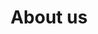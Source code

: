 ---
title: "About us"
description: "An overview of the engagement of OpenElements and its partners and customers."
layout: "about-us"

section_intro: '<a class="link-purple" href="/about-hendrik">Hendrik Ebbers</a> founded the OpenElements GmbH in 2022 to create a company that strengthens open source and open collaboration with a strong focus on the Java ecosystem.'

section_engagement_title: 'Our Engagements'

section_customers_title_prefix: 'Our'
section_customers_title: 'Customers & Partners'

engagements:
    eclipse:
        title: 'Eclipse Foundation'
        text: 'The <a class="link-purple" href="https://www.eclipse.org" target="_blank">Eclipse Foundation</a> is a significant player in the open-source ecosystem, enabling both individual open-source enthusiasts and large and small companies to collaborate on an equal footing. The Foundation provides central and independent management for open-source projects. As a "Contributing Member", OpenElements contributes to the successful work of the Foundation and its projects. Furthermore, <a class="link-purple" href="/about-hendrik">Hendrik Ebbers</a> is a member of the Board of Directors of the Eclipse Foundation.'
        logo: '/illustrations/logo-eclipse.svg'
        link: 'https://www.eclipse.org'
    adoptium:
        title: 'Eclipse Adoptium'
        text: 'Within the Java ecosystem, <a class="link-purple" href="https://adoptium.net" target="_blank">Eclipse Adoptium</a> is one of the most important top-level projects of the Eclipse Foundation, as it provides free and enterprise-ready LTS versions of Java. As a "Participant Member", OpenElements particpates in the Working Group.'
        logo: '/illustrations/logo-adoptium.svg'
        link: 'https://adoptium.net'
    adoptOpenJDK:
        title: 'AdoptOpenJDK'
        text: 'Even before the existence of the Eclipse Adoptium Working Group, the idea was born in <a class="link-purple" href="ttps://github.com/AdoptOpenJDK" target="_blank">AdoptOpenJDK</a> to provide vendor-neutral and freely available Java binaries. OpenElements is part of the project and has a seat on the Technical Steering Committee (TSC).'
        logo: '/illustrations/logo-adoptopenjdk.svg'
        link: 'https://github.com/AdoptOpenJDK'
    jakartaEE:
        title: 'JakartaEE'
        text: 'The founder of OpenElements GmbH had already contributed to the Java Enterprise Specifications before JavaEE was transferred to the Eclipse Foundation and became <a class="link-purple" href="https://jakarta.ee" target="_blank">JakartaEE</a>. The switch to the Eclipse Foundation was very successful, as the standards for Enterprise Java can now be defined in a 100% vendor-neutral environment. As a "Participant Member", OpenElements continues to work on the standardization of Enterprise APIs for Java.'
        logo: '/illustrations/logo-jakarta.svg'
        link: 'https://jakarta.ee'
    ospo:
        title: 'OSPO Alliance'
        text: 'Open source has become a fundamental component in most IT departments, and the establishment of an Open Source Program Office (OSPO) is an important step for companies today. In the <a class="link-purple" href="https://ospo.zone" target="_blank">OSPO Alliance</a>, OpenElements uses knowledge exchange to define best practices and structures for setting up Open Source Program Offices.'
        logo: '/illustrations/logo-ospo.svg'
        link: 'https://ospo.zone'
    jcp:
        title: 'Java Community Process'
        text: 'The <a class="link-purple" href="https://www.jcp.org" target="_blank">Java Community Process (JCP)</a> is the formalized process for defining new standards and specifications for Java in so-called Java Specification Requests (JSRs). OpenElements is part of the expert group of several JSRs and has, for example, contributed to the standardization and specification of Java Bean Validation.'
        logo: '/illustrations/logo-jcp.svg'
        link: 'https://www.jcp.org'
    wikimedia:
        title: 'Wikimedia Foundation'
        text: 'Open collaboration is an essential aspect of our lives, and Wikipedia is the most famous example of such collaboration. OpenElements financially supports the <a class="link-purple" href="https://wikimediafoundation.org" target="_blank">Wikimedia Foundation</a> monthly to promote this important project.'
        logo: '/illustrations/logo-wikimedia.svg'
        link: 'https://wikimediafoundation.org'
    oss:
        title: 'Open Source Libraries'
        text: 'Today, almost every software depends on open-source components. But unfortunately, such components are often not recognized or analyzed. Therefore, there have been cases where critical software depends on a component that is no longer maintained or only maintained by a handful of individuals. OpenElements supports such projects individually through <a class="link-purple" href="https://github.com/OpenElements" target="_blank">GitHub</a> Sponsorship.'
        logo: '/illustrations/logo-opensource.svg'
        link: 'https://github.com/OpenElements'
    cyberland:
        title: 'Cyberland'
        text: 'With more than 20 events, <a class="link-purple" href="https://cyberland.ijug.eu" target="_blank">Cyberland</a> is a series of free online events for the Java community - with a strong emphasis on inclusion and diversity. For example, there have been several Ladiesnight mini-conferences, where IT topics are presented exclusively by female speakers, or the Newcomer events, where new speakers are given a platform for their first IT talks. <a class="link-purple" href="/about-hendrik">Hendrik Ebbers</a> is the founder of Cyberland and continues to be a member of the organization.'
        logo: '/illustrations/logo-cyberland.svg'
        link: 'https://cyberland.ijug.eu'
    javaland:
        title: 'JavaLand'
        text: '<a class="link-purple" href="https://www.javaland.eu" target="_blank">JavaLand</a> is not only the largest Java conference in the German-speaking area but also one of the few community conferences. <a class="link-purple" href="/about-hendrik">Hendrik Ebbers</a> heads the program committee of JavaLand and is a member of the conference management.'
        logo: '/illustrations/logo-javaland.svg'
        link: 'https://www.javaland.eu'
    jug:
        title: 'Java User Group Dortmund'
        text: 'The <a class="link-purple" href="https://www.meetup.com/jug-dortmund/" target="_blank">JUG Dortmund</a> was founded in 2012 by <a class="link-purple" href="/about-hendrik">Hendrik Ebbers</a> together with Ansgar Brauner. Since then, Hendrik has been co-responsible for managing the Dortmund JUG and organizes free lecture series and meetups - together with locally based IT companies.'
        logo: '/illustrations/logo-jug-dortmund.svg'
        link: 'https://www.meetup.com/jug-dortmund/'
    ijug:
        title: 'iJUG e.V.'
        text: 'In <a class="link-purple" href="https://www.ijug.eu" target="_blank">iJUG e.V.</a>, all Java User Groups in Germany are united. As the leader of the JUG Dortmund, <a class="link-purple" href="/about-hendrik">Hendrik Ebbers</a> is actively involved and also contributes to the leadership of various projects of the iJUG, such as JavaLand or Cyberland.'
        logo: '/illustrations/logo-ijug.svg'
        link: 'https://www.ijug.eu'

customers:
    heise:
        title: 'Heise Group'
        text: 'Heise is one of the largest German media conglomerates, and its IT news portal <a class="link-purple" href="https://www.heise.de" target="_blank">heise.de</a> is leading in German-speaking countries. <b>OpenElements</b> is responsible for the Java blog on <a class="link-purple" href="https://www.heise.de/developer/neuigkeiten-von-der-insel-1920360.html" target="_blank">heise.de</a>.'
        logo: '/illustrations/logo-heise.svg'
        link: 'https://www.heise.de/developer/neuigkeiten-von-der-insel-1920360.html'
    hedera:
        title: 'Hedera'
        text: '<a class="link-purple" href="https://hedera.com" target="_blank">Hedera</a> is the company behind the <b>Hedera Hashgraph</b>, the only public distributed ledger based on the Hashgraph algorithm. Hedera Hashgraph is open source software (OSS) and developed in Java. Hedera is owned and managed by a "governing council" of global companies and entities, including <b>Google</b>, <b>Boeing</b>, <b>IBM</b>, <b>Deutsche Telekom</b>, <b>LG</b>, <b>Dell</b>, <b>Ubisoft</b>, and several others. <b>OpenElements</b> contribute to <a class="link-purple" href="https://github.com/hashgraph/hedera-services" target="_blank">the base implementation and services</a> of the Hedera Hashgraph OSS.'
        logo: '/illustrations/logo-hedera.svg'
        link: 'https://hedera.com'
    swirldsLabs:
        title: 'Swirlds Labs'
        text: '<a class="link-purple" href="https://swirldslabs.com" target="_blank">Swirlds Labs</a> is a company that provides development and support for the <b>Hedera Hashgraph</b> and builds open-source components that enable faster deployment of industry solutions. <b>OpenElements</b> helps Swirlds Labs to build the platform of the Hedera Hashgraph.'
        logo: '/illustrations/logo-swirlds.svg'
        link: 'https://swirldslabs.com'
---
